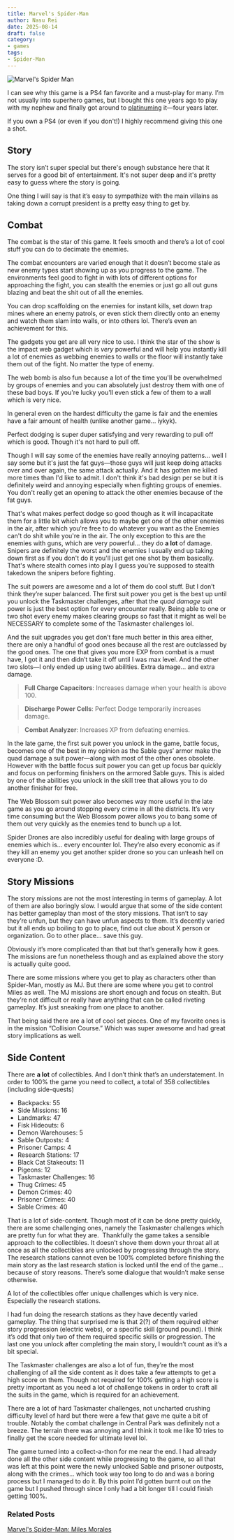 ```yaml
---
title: Marvel's Spider-Man
author: Nasu Rei
date: 2025-08-14
draft: false
category:
- games
tags:
- Spider-Man
---
```


![Marvel's Spider Man](/images/marvel_spider_man.jpeg)

I can see why this game is a PS4 fan favorite and a must-play for many. I’m not usually into superhero games, but I bought this one years ago to play with my nephew and finally got around to [platinuming](https://youtu.be/tfsB8AUlJB4) it—four years later.

If you own a PS4 (or even if you don't!) I highly recommend giving this one a shot.

## Story

The story isn’t super special but there's enough substance here that it serves for a good bit of entertainment. It's not super deep and it's pretty easy to guess where the story is going.

One thing I will say is that it’s easy to sympathize with the main villains as taking down a corrupt president is a pretty easy thing to get by.

## Combat

The combat is the star of this game. It feels smooth and there’s a lot of cool stuff you can do to decimate the enemies.

The combat encounters are varied enough that it doesn’t become stale as new enemy types start showing up as you progress to the game. The environments feel good to fight in with lots of different options for approaching the fight, you can stealth the enemies or just go all out guns blazing and beat the shit out of all the enemies. 

You can drop scaffolding on the enemies for instant kills, set down trap mines where an enemy patrols, or even stick them directly onto an enemy and watch them slam into walls, or into others lol. There’s even an achievement for this.

The gadgets you get are all very nice to use. I think the star of the show is the impact web gadget which is *very* powerful and will help you instantly kill a lot of enemies as webbing enemies to walls or the floor will instantly take them out of the fight. No matter the type of enemy.

The web bomb is also fun because a lot of the time you'll be overwhelmed by groups of enemies and you can absolutely just destroy them with one of these bad boys. If you're lucky you'll even stick a few of them to a wall which is very nice.

In general even on the hardest difficulty the game is fair and the enemies have a fair amount of health (unlike another game... iykyk).

Perfect dodging is super duper satisfying and very rewarding to pull off which is good. Though it's not hard to pull off.

Though I will say some of the enemies have really annoying patterns... well I say some but it's just the fat guys—those guys will just keep doing attacks over and over again, the same attack actually. And it has gotten me killed more times than I'd like to admit. I don't think it's bad design per se but it is definitely weird and annoying especially when fighting groups of enemies. You don't really get an opening to attack the other enemies because of the fat guys.

That's what makes perfect dodge so good though as it will incapacitate them for a little bit which allows you to maybe get one of the other enemies in the air, after which you're free to do whatever you want as the Enemies can't do shit while you're in the air. The only exception to this are the enemies with guns, which are very powerful... they do __a lot__ of damage. Snipers are definitely the worst and the enemies I usually end up taking down first as if you don't do it you'll just get one shot by them basically. That's where stealth comes into play I guess you're supposed to stealth takedown the snipers before fighting.

The suit powers are awesome and a lot of them do cool stuff. But I don’t think they’re super balanced. The first suit power you get is the best up until you unlock the Taskmaster challenges, after that the *quad damage* suit power is just the best option for every encounter really. Being able to one or two shot every enemy makes clearing groups so fast that it might as well be NECESSARY to complete some of the Taskmaster challenges lol.

And the suit upgrades you get don’t fare much better in this area either, there are only a handful of good ones because all the rest are outclassed by the good ones. The one that gives you more EXP from combat is a must have, I got it and then didn’t take it off until I was max level. And the other two slots—I only ended up using two abilities. Extra damage... and extra damage.

> **Full Charge Capacitors**:
> Increases damage when your health is above 100.

<!-- -->
> **Discharge Power Cells**:
> Perfect Dodge temporarily increases damage.

<!-- -->
> **Combat Analyzer**:
> Increases XP from defeating enemies. 

In the late game, the first suit power you unlock in the game, battle focus, becomes one of the best in my opinion as the Sable guys’ armor make the quad damage a suit power—along with most of the other ones obsolete. However with the battle focus suit power you can get up focus bar quickly and focus on performing finishers on the armored Sable guys. This is aided by one of the abilities you unlock in the skill tree that allows you to do another finisher for free.

The Web Blossom suit power also becomes way more useful in the late game as you go around stopping every crime in all the districts. It’s very time consuming but the Web Blossom power allows you to bang some of them out very quickly as the enemies tend to bunch up a lot.

Spider Drones are also incredibly useful for dealing with large groups of enemies which is... every encounter lol. They’re also every economic as if they kill an enemy you get another spider drone so you can unleash hell on everyone :D.

## Story Missions

The story missions are not the most interesting in terms of gameplay. A lot of them are also boringly slow. I would argue that some of the side content has better gameplay than most of the story missions. That isn’t to say they’re unfun, but they can have unfun aspects to them. It’s decently varied but it all ends up boiling to go to place, find out clue about X person or organization. Go to other place... save this guy.

Obviously it’s more complicated than that but that’s generally how it goes. The missions are fun nonetheless though and as explained above the story is actually quite good. 

There are some missions where you get to play as characters other than Spider-Man, mostly as MJ. But there are some where you get to control Miles as well. The MJ missions are short enough and focus on stealth. But they’re not difficult or really have anything that can be called riveting gameplay. It’s just sneaking from one place to another.

That being said there are a lot of cool set pieces. One of my favorite ones is in the mission “Collision Course.” Which was super awesome and had great story implications as well. 

## Side Content

There are __a lot__ of collectibles. And I don’t think that’s an understatement. In order to 100% the game you need to collect, a total of 358 collectibles (including side-quests)

- Backpacks: 55  
- Side Missions: 16  
- Landmarks: 47  
- Fisk Hideouts: 6  
- Demon Warehouses: 5  
- Sable Outposts: 4  
- Prisoner Camps: 4  
- Research Stations: 17  
- Black Cat Stakeouts: 11  
- Pigeons: 12  
- Taskmaster Challenges: 16  
- Thug Crimes: 45  
- Demon Crimes: 40  
- Prisoner Crimes: 40  
- Sable Crimes: 40  

That is a lot of side-content. Though most of it can be done pretty quickly, there are some challenging ones, namely the Taskmaster challenges which are pretty fun for what they are.
‌‌‌‌
Thankfully the game takes a sensible approach to the collectibles. It doesn’t shove them down your throat all at once as all the collectibles are unlocked by progressing through the story. The research stations cannot even be 100% completed before finishing the main story as the last research station is locked until the end of the game... because of story reasons. There’s some dialogue that wouldn’t make sense otherwise.

A lot of the collectibles offer unique challenges which is very nice. Especially the research stations.

I had fun doing the research stations as they have decently varied gameplay. The thing that surprised me is that 2(?) of them required either story progression (electric webs), or a specific skill (ground pound). I think it’s odd that only two of them required specific skills or progression. The last one you unlock after completing the main story, I wouldn’t count as it’s a bit special.

The Taskmaster challenges are also a lot of fun, they’re the most challenging of all the side content as it does take a few attempts to get a high score on them. Though not required for 100% getting a high score is pretty important as you need a lot of challenge tokens in order to craft all the suits in the game, which is required for an achievement.

There are a lot of hard Taskmaster challenges, not uncharted crushing difficulty level of hard but there were a few that gave me quite a bit of trouble. Notably the combat challenge in Central Park was definitely not a breeze. The terrain there was annoying and I think it took me like 10 tries to finally get the score needed for ultimate level lol. 

The game turned into a collect-a-thon for me near the end. I had already done all the other side content while progressing to the game, so all that was left at this point were the newly unlocked Sable and prisoner outposts, along with the crimes... which took way too long to do and was a boring process but I managed to do it. By this point I’d gotten burnt out on the game but I pushed through since I only had a bit longer till I could finish getting 100%.

### Related Posts
[Marvel's Spider-Man: Miles Morales](/posts/spider-man-miles-morales)
